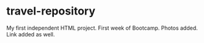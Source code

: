 # travel-repository

My first independent HTML project. First week of Bootcamp. Photos added. Link added as well.
